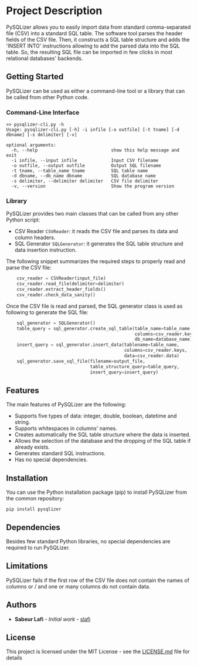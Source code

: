 # Project Description

PySQLizer allows you to easily import data from standard comma-separated file (CSV) into a standard SQL table. The software tool parses the header fields of the CSV file. Then, it constructs a SQL table structure and adds the 'INSERT INTO' instructions allowing to add the parsed data into the SQL table. So, the resulting SQL file can be imported in few clicks in most relational databases' backends.

## Getting Started

PySQLizer can be used as either a command-line tool or a library that can be called from other Python code.

### Command-Line Interface

```
>> pysqlizer-cli.py -h
Usage: pysqlizer-cli.py [-h] -i infile [-o outfile] [-t tname] [-d dbname] [-s delimiter] [-v]

optional arguments:
  -h, --help                            show this help message and exit
  -i infile, --input infile             Input CSV filename
  -o outfile, --output outfile          Output SQL filename
  -t tname, --table_name tname          SQL table name
  -d dbname, --db_name dbname           SQL database name
  -s delimiter, --delimiter delimiter   CSV file delimiter
  -v, --version                         Show the program version
```

### Library

PySQLizer provides two main classes that can be called from any other Python script:

* CSV Reader `CSVReader`: it reads the CSV file and parses its data and column headers.
* SQL Generator `SQLGenerator`: it generates the SQL table structure and data insertion instruction.

The following snippet summarizes the required steps to properly read and parse the CSV file:

~~~python
    csv_reader = CSVReader(input_file)
    csv_reader.read_file(delimiter=delimiter)
    csv_reader.extract_header_fields()
    csv_reader.check_data_sanity()
~~~

Once the CSV file is read and parsed, the SQL generator class is used as following to generate the SQL file:

~~~python
    sql_generator = SQLGenerator()
    table_query = sql_generator.create_sql_table(table_name=table_name, 
                                                 columns=csv_reader.keys, 
                                                 db_name=database_name)
    insert_query = sql_generator.insert_data(tablename=table_name, 
                                             columns=csv_reader.keys, 
                                             data=csv_reader.data)
    sql_generator.save_sql_file(filename=output_file, 
                                table_structure_query=table_query, 
                                insert_query=insert_query)
~~~

## Features

The main features of PySQLizer are the following:

* Supports five types of data: integer, double, boolean, datetime and string.
* Supports whitespaces in columns' names.
* Creates automatically the SQL table structure where the data is inserted.
* Allows the selection of the database and the dropping of the SQL table if already exists.
* Generates standard SQL instructions. 
* Has no special dependencies.

## Installation

You can use the Python installation package (pip) to install PySQLizer from the common repository:

```
pip install pysqlizer
```

## Dependencies

Besides few standard Python libraries, no special dependencies are required to run PySQLizer. 

## Limitations

PySQLizer fails if the first row of the CSV file does not contain the names of columns or / and one or many columns do not contain data.

## Authors

* **Sabeur Lafi** - *Initial work* - [slafi](https://github.com/slafi)

## License

This project is licensed under the MIT License - see the [LICENSE.md](LICENSE.md) file for details

